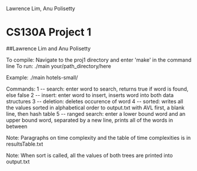 Lawrence Lim, Anu Polisetty

# CS130A Project 1 
##Lawrence Lim and Anu Polisetty

To compile: Navigate to the proj1 directory and enter 'make' in the command line
To run: ./main your/path_directory/here

Example: ./main hotels-small/

Commands:
1 -- search: enter word to search, returns true if word is found, else false
2 -- insert: enter word to insert, inserts word into both data structures
3 -- deletion: deletes occurence of word
4 -- sorted: writes all the values sorted in alphabetical order to output.txt with AVL first, a blank line, then hash table
5 -- ranged search: enter a lower bound word and an upper bound word, separated by a new line, prints all of the words in between 

Note: Paragraphs on time complexity and the table of time complexities is in resultsTable.txt

Note: When sort is called, all the values of both trees are printed into output.txt